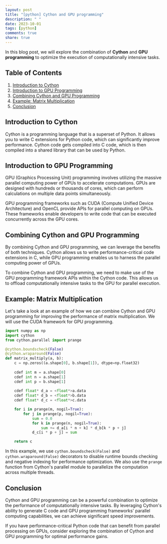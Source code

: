 ```yaml
---
layout: post
title: "[python] Cython and GPU programming"
description: " "
date: 2023-10-01
tags: [python]
comments: true
share: true
---
```


In this blog post, we will explore the combination of **Cython** and **GPU programming** to optimize the execution of computationally intensive tasks. 

## Table of Contents
1. [Introduction to Cython](#introduction-to-cython)
2. [Introduction to GPU Programming](#introduction-to-gpu-programming)
3. [Combining Cython and GPU Programming](#combining-cython-and-gpu-programming)
4. [Example: Matrix Multiplication](#example-matrix-multiplication)
5. [Conclusion](#conclusion)

## Introduction to Cython<a id="introduction-to-cython"></a>
Cython is a programming language that is a superset of Python. It allows you to write C extensions for Python code, which can significantly improve performance. Cython code gets compiled into C code, which is then compiled into a shared library that can be used by Python. 

## Introduction to GPU Programming<a id="introduction-to-gpu-programming"></a>
GPU (Graphics Processing Unit) programming involves utilizing the massive parallel computing power of GPUs to accelerate computations. GPUs are designed with hundreds or thousands of cores, which can perform calculations on multiple data points simultaneously.

GPU programming frameworks such as CUDA (Compute Unified Device Architecture) and OpenCL provide APIs for parallel computing on GPUs. These frameworks enable developers to write code that can be executed concurrently across the GPU cores.

## Combining Cython and GPU Programming<a id="combining-cython-and-gpu-programming"></a>
By combining Cython and GPU programming, we can leverage the benefits of both techniques. Cython allows us to write performance-critical code extensions in C, while GPU programming enables us to harness the parallel computing power of GPUs.

To combine Cython and GPU programming, we need to make use of the GPU programming framework APIs within the Cython code. This allows us to offload computationally intensive tasks to the GPU for parallel execution.

## Example: Matrix Multiplication<a id="example-matrix-multiplication"></a>
Let's take a look at an example of how we can combine Cython and GPU programming for improving the performance of matrix multiplication. We will use the CUDA framework for GPU programming.

```python
import numpy as np
import cython
from cython.parallel import prange

@cython.boundscheck(False)
@cython.wraparound(False)
def matrix_multiply(a, b):
    c = np.zeros((a.shape[0], b.shape[1]), dtype=np.float32)
    
    cdef int m = a.shape[0]
    cdef int n = a.shape[1]
    cdef int p = b.shape[1]
    
    cdef float* d_a = <float*>a.data
    cdef float* d_b = <float*>b.data
    cdef float* d_c = <float*>c.data

    for i in prange(m, nogil=True):
        for j in prange(p, nogil=True):
            sum = 0.0
            for k in prange(n, nogil=True):
                sum += d_a[i * n + k] * d_b[k * p + j]
            d_c[i * p + j] = sum

    return c
```

In this example, we use `cython.boundscheck(False)` and `cython.wraparound(False)` decorators to disable runtime bounds checking and negative indexing for performance optimization. We also use the `prange` function from Cython's parallel module to parallelize the computation across multiple threads.

## Conclusion<a id="conclusion"></a>
Cython and GPU programming can be a powerful combination to optimize the performance of computationally intensive tasks. By leveraging Cython's ability to generate C code and GPU programming frameworks' parallel computing capabilities, we can achieve significant speed improvements.

If you have performance-critical Python code that can benefit from parallel processing on GPUs, consider exploring the combination of Cython and GPU programming for optimal performance gains.
